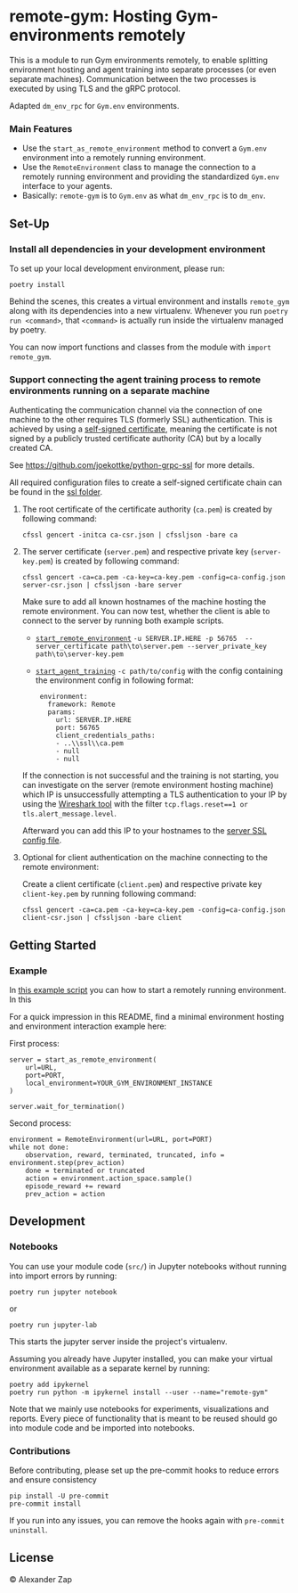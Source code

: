 # remote-gym: Hosting Gym-environments remotely

This is a module to run Gym environments remotely, to enable splitting environment hosting and agent training into separate processes (or even separate machines).
Communication between the two processes is executed by using TLS and the gRPC protocol.

Adapted `dm_env_rpc` for `Gym.env` environments.




### Main Features
- Use the `start_as_remote_environment` method to convert a `Gym.env` environment into a remotely running environment.
- Use the `RemoteEnvironment` class to manage the connection to a remotely running environment and providing the standardized `Gym.env` interface to your agents.
- Basically: `remote-gym` is to `Gym.env` as what `dm_env_rpc` is to `dm_env`.

## Set-Up

### Install all dependencies in your development environment

To set up your local development environment, please run:

    poetry install

Behind the scenes, this creates a virtual environment and installs `remote_gym` along with its dependencies into a new virtualenv. Whenever you run `poetry run <command>`, that `<command>` is actually run inside the virtualenv managed by poetry.

You can now import functions and classes from the module with `import remote_gym`.


### Support connecting the agent training process to remote environments running on a separate machine
Authenticating the communication channel via the connection of one machine to the other requires TLS (formerly SSL)
authentication.
This is achieved by using a [self-signed certificate](https://en.wikipedia.org/wiki/Self-signed_certificate),
meaning the certificate is not signed by a publicly trusted certificate authority (CA) but by a locally created CA.

See https://github.com/joekottke/python-grpc-ssl for more details.

All required configuration files to create a self-signed certificate chain can be found in the [ssl folder](/ssl).

1. The root certificate of the certificate authority (`ca.pem`) is created by following command:

       cfssl gencert -initca ca-csr.json | cfssljson -bare ca


2. The server certificate (`server.pem`) and respective private key (`server-key.pem`) is created by following command:

       cfssl gencert -ca=ca.pem -ca-key=ca-key.pem -config=ca-config.json server-csr.json | cfssljson -bare server

    Make sure to add all known hostnames of the machine hosting the remote environment. You can now test, whether the
    client is able to connect to the server by running both example scripts.
   - [`start_remote_environment`](/synthetic_player_experiment_space/start_remote_environment.py) `-u SERVER.IP.HERE -p 56765  --server_certificate path\to\server.pem --server_private_key path\to\server-key.pem`
   - [`start_agent_training`](/synthetic_player_experiment_space/start_agent_training.py) `-c path/to/config` with the config containing the environment config in following format:

          environment:
            framework: Remote
            params:
              url: SERVER.IP.HERE
              port: 56765
              client_credentials_paths:
              - ..\\ssl\\ca.pem
              - null
              - null

    If the connection is not successful and the training is not starting, you can investigate on the server
    (remote environment hosting machine) which IP is unsuccessfully attempting a TLS authentication to your IP by using
    the [Wireshark tool](https://www.wireshark.org/download.html) with the filter `tcp.flags.reset==1 or tls.alert_message.level`.

    Afterward you can add this IP to your hostnames to the [server SSL config file](/ssl/server-csr.json).


3. Optional for client authentication on the machine connecting to the remote environment:

    Create a client certificate (`client.pem`) and respective private key `client-key.pem` by running following command:

       cfssl gencert -ca=ca.pem -ca-key=ca-key.pem -config=ca-config.json client-csr.json | cfssljson -bare client



## Getting Started


### Example

In [this example script](exploration/start_remote_environment.py) you can how to start a remotely running environment.
In this

For a quick impression in this README, find a minimal environment hosting and environment interaction example here:

First process:
```
server = start_as_remote_environment(
    url=URL,
    port=PORT,
    local_environment=YOUR_GYM_ENVIRONMENT_INSTANCE
)

server.wait_for_termination()
```

Second process:
```
environment = RemoteEnvironment(url=URL, port=PORT)
while not done:
    observation, reward, terminated, truncated, info = environment.step(prev_action)
    done = terminated or truncated
    action = environment.action_space.sample()
    episode_reward += reward
    prev_action = action
```

## Development

### Notebooks

You can use your module code (`src/`) in Jupyter notebooks without running into import errors by running:

    poetry run jupyter notebook

or

    poetry run jupyter-lab

This starts the jupyter server inside the project's virtualenv.

Assuming you already have Jupyter installed, you can make your virtual environment available as a separate kernel by running:

    poetry add ipykernel
    poetry run python -m ipykernel install --user --name="remote-gym"

Note that we mainly use notebooks for experiments, visualizations and reports. Every piece of functionality that is meant to be reused should go into module code and be imported into notebooks.

### Contributions

Before contributing, please set up the pre-commit hooks to reduce errors and ensure consistency

    pip install -U pre-commit
    pre-commit install

If you run into any issues, you can remove the hooks again with `pre-commit uninstall`.

## License

© Alexander Zap
